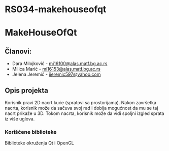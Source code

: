# RS034-makehouseofqt
# MakeHouseOfQt

## Članovi:
* Dara Milojković - mi16100@alas.matf.bg.ac.rs
* Milica Marić - mi16153@alas.matf.bg.ac.rs
* Jelena Jeremić - jjeremic597@yahoo.com

## Opis projekta
Korisnik pravi 2D nacrt kuće (spratovi sa prostorijama). Nakon završetka nacrta, korisnik može da sačuva svoj rad i dobija mogućnost da mu se taj nacrt prikaže u 3D.
Tokom nacrta, korisnik može da vidi spoljni izgled sprata iz više uglova.

### Korišćene biblioteke
Biblioteke okruženja Qt i OpenGL

